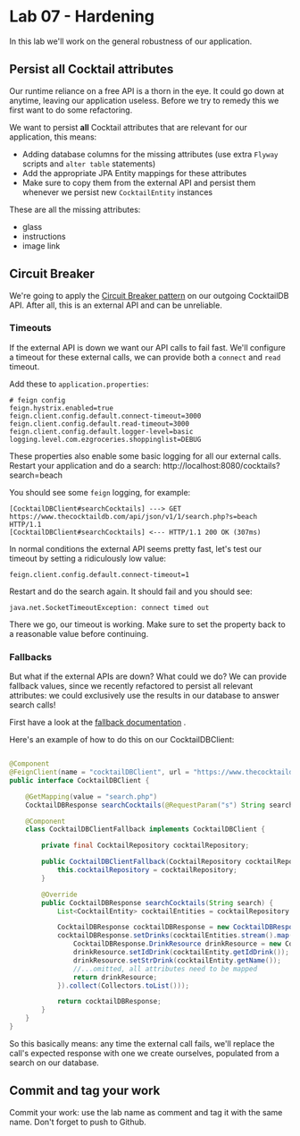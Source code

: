 # Lab 07 - Hardening

In this lab we'll work on the general robustness of our application.

## Persist all Cocktail attributes

Our runtime reliance on a free API is a thorn in the eye. It could go down at anytime, leaving our application useless.
Before we try to remedy this we first want to do some refactoring.

We want to persist **all** Cocktail attributes that are relevant for our application, this means:

* Adding database columns for the missing attributes (use extra ``Flyway`` scripts and ``alter table`` statements)
* Add the appropriate JPA Entity mappings for these attributes
* Make sure to copy them from the external API and persist them whenever we persist new ``CocktailEntity`` instances

These are all the missing attributes:

* glass
* instructions
* image link

## Circuit Breaker

We're going to apply the [Circuit Breaker pattern](https://en.wikipedia.org/wiki/Circuit_breaker_design_pattern) on our
outgoing CocktailDB API. After all, this is an external API and can be unreliable.

### Timeouts

If the external API is down we want our API calls to fail fast. We'll configure a timeout for these external calls, we
can provide both a ``connect`` and ``read`` timeout.

Add these to ``application.properties``:

```properties
# feign config
feign.hystrix.enabled=true
feign.client.config.default.connect-timeout=3000
feign.client.config.default.read-timeout=3000
feign.client.config.default.logger-level=basic
logging.level.com.ezgroceries.shoppinglist=DEBUG
```

These properties also enable some basic logging for all our external calls. Restart your application and do a
search: http://localhost:8080/cocktails?search=beach

You should see some ``feign`` logging, for example:

```
[CocktailDBClient#searchCocktails] ---> GET https://www.thecocktaildb.com/api/json/v1/1/search.php?s=beach HTTP/1.1
[CocktailDBClient#searchCocktails] <--- HTTP/1.1 200 OK (307ms)
```

In normal conditions the external API seems pretty fast, let's test our timeout by setting a ridiculously low value:

```properties
feign.client.config.default.connect-timeout=1
```

Restart and do the search again. It should fail and you should see:

```
java.net.SocketTimeoutException: connect timed out
```

There we go, our timeout is working. Make sure to set the property back to a reasonable value before continuing.

### Fallbacks

But what if the external APIs are down? What could we do? We can provide fallback values, since we recently refactored
to persist all relevant attributes: we could exclusively use the results in our database to answer search calls!

First have a look at
the [fallback documentation](https://cloud.spring.io/spring-cloud-netflix/multi/multi_spring-cloud-feign.html#spring-cloud-feign-hystrix-fallback)
.

Here's an example of how to do this on our CocktailDBClient:

```java

@Component
@FeignClient(name = "cocktailDBClient", url = "https://www.thecocktaildb.com/api/json/v1/1", fallback = CocktailDBClient.CocktailDBClientFallback.class)
public interface CocktailDBClient {

    @GetMapping(value = "search.php")
    CocktailDBResponse searchCocktails(@RequestParam("s") String search);

    @Component
    class CocktailDBClientFallback implements CocktailDBClient {

        private final CocktailRepository cocktailRepository;

        public CocktailDBClientFallback(CocktailRepository cocktailRepository) {
            this.cocktailRepository = cocktailRepository;
        }

        @Override
        public CocktailDBResponse searchCocktails(String search) {
            List<CocktailEntity> cocktailEntities = cocktailRepository.findByNameContainingIgnoreCase(search);

            CocktailDBResponse cocktailDBResponse = new CocktailDBResponse();
            cocktailDBResponse.setDrinks(cocktailEntities.stream().map(cocktailEntity -> {
                CocktailDBResponse.DrinkResource drinkResource = new CocktailDBResponse.DrinkResource();
                drinkResource.setIdDrink(cocktailEntity.getIdDrink());
                drinkResource.setStrDrink(cocktailEntity.getName());
                //...omitted, all attributes need to be mapped
                return drinkResource;
            }).collect(Collectors.toList()));

            return cocktailDBResponse;
        }
    }
}
``` 

So this basically means: any time the external call fails, we'll replace the call's expected response with one we create
ourselves, populated from a search on our database.

## Commit and tag your work

Commit your work: use the lab name as comment and tag it with the same name. Don't forget to push to Github.